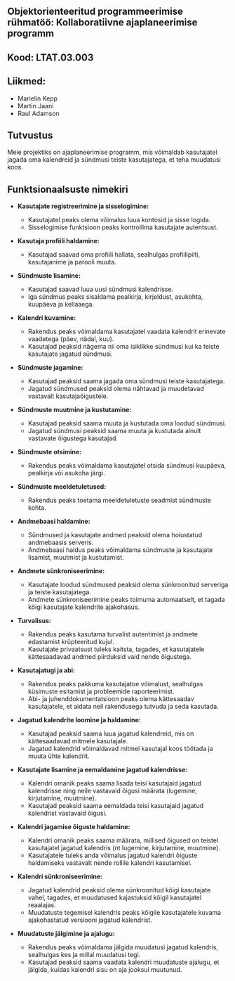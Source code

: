 ## Objektorienteeritud programmeerimise rühmatöö: Kollaboratiivne ajaplaneerimise programm
## Kood: LTAT.03.003


## Liikmed:
- Marielin Kepp
- Martin Jaani
- Raul Adamson


## Tutvustus
Meie projektiks on ajaplaneerimise programm, mis võimaldab kasutajatel jagada oma kalendreid ja sündmusi teiste kasutajatega, et teha muudatusi koos. 

##  Funktsionaalsuste nimekiri
- **Kasutajate registreerimine ja sisselogimine:**
  - Kasutajatel peaks olema võimalus luua kontosid ja sisse logida.
  - Sisselogimise funktsioon peaks kontrollima kasutajate autentsust.

- **Kasutaja profiili haldamine:**
  - Kasutajad saavad oma profiili hallata, sealhulgas profiilipilti, kasutajanime ja parooli muuta.

- **Sündmuste lisamine:**
  - Kasutajad saavad luua uusi sündmusi kalendrisse.
  - Iga sündmus peaks sisaldama pealkirja, kirjeldust, asukohta, kuupäeva ja kellaaega.

- **Kalendri kuvamine:**
  - Rakendus peaks võimaldama kasutajatel vaadata kalendrit erinevate vaadetega (päev, nädal, kuu).
  - Kasutajad peaksid nägema nii oma isiklikke sündmusi kui ka teiste kasutajate jagatud sündmusi.

- **Sündmuste jagamine:**
  - Kasutajad peaksid saama jagada oma sündmusi teiste kasutajatega.
  - Jagatud sündmused peaksid olema nähtavad ja muudetavad vastavalt kasutajaõigustele.

- **Sündmuste muutmine ja kustutamine:**
  - Kasutajad peaksid saama muuta ja kustutada oma loodud sündmusi.
  - Jagatud sündmusi peaksid saama muuta ja kustutada ainult vastavate õigustega kasutajad.

- **Sündmuste otsimine:**
  - Rakendus peaks võimaldama kasutajatel otsida sündmusi kuupäeva, pealkirja või asukoha järgi.

- **Sündmuste meeldetuletused:**
  - Rakendus peaks toetama meeldetuletuste seadmist sündmuste kohta.

- **Andmebaasi haldamine:**
  - Sündmused ja kasutajate andmed peaksid olema hoiustatud andmebaasis serveris.
  - Andmebaasi haldus peaks võimaldama sündmuste ja kasutajate lisamist, muutmist ja kustutamist.

- **Andmete sünkroniseerimine:**
  - Kasutajate loodud sündmused peaksid olema sünkroonitud serveriga ja teiste kasutajatega.
  - Andmete sünkroniseerimine peaks toimuma automaatselt, et tagada kõigi kasutajate kalendrite ajakohasus.

- **Turvalisus:**
  - Rakendus peaks kasutama turvalist autentimist ja andmete edastamist krüpteeritud kujul.
  - Kasutajate privaatsust tuleks kaitsta, tagades, et kasutajatele kättesaadavad andmed piirduksid vaid nende õigustega.

- **Kasutajatugi ja abi:**
  - Rakendus peaks pakkuma kasutajatoe võimalust, sealhulgas küsimuste esitamist ja probleemide raporteerimist.
  - Abi- ja juhenddokumentatsioon peaks olema kättesaadav kasutajatele, et aidata neil rakendusega tutvuda ja seda kasutada.

- **Jagatud kalendrite loomine ja haldamine:**
  - Kasutajad peaksid saama luua jagatud kalendreid, mis on kättesaadavad mitmele kasutajale.
  - Jagatud kalendrid võimaldavad mitmel kasutajal koos töötada ja muuta ühte kalendrit.

- **Kasutajate lisamine ja eemaldamine jagatud kalendrisse:**
  - Kalendri omanik peaks saama lisada teisi kasutajaid jagatud kalendrisse ning neile vastavaid õigusi määrata (lugemine, kirjutamine, muutmine).
  - Kasutajad peaksid saama eemaldada teisi kasutajaid jagatud kalendrist vastavaid õigusi.

- **Kalendri jagamise õiguste haldamine:**
  - Kalendri omanik peaks saama määrata, millised õigused on teistel kasutajatel jagatud kalendris (nt lugemine, kirjutamine, muutmine).
  - Kasutajatele tuleks anda võimalus jagatud kalendri õiguste haldamiseks vastavalt nende rollile kalendri kasutamisel.

- **Kalendri sünkroniseerimine:**
  - Jagatud kalendrid peaksid olema sünkroonitud kõigi kasutajate vahel, tagades, et muudatused kajastuksid kõigil kasutajatel reaalajas.
  - Muudatuste tegemisel kalendris peaks kõigile kasutajatele kuvama ajakohastatud versiooni jagatud kalendrist.

- **Muudatuste jälgimine ja ajalugu:**
  - Rakendus peaks võimaldama jälgida muudatusi jagatud kalendris, sealhulgas kes ja millal muudatusi tegi.
  - Kasutajad peaksid saama vaadata kalendri muudatuste ajalugu, et jälgida, kuidas kalendri sisu on aja jooksul muutunud.
